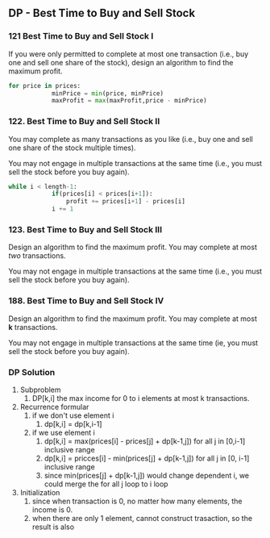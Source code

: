 ## DP - Best Time to Buy and Sell Stock

### 121 Best Time to Buy and Sell Stock I

If you were only permitted to complete at most one transaction (i.e., buy one and sell one share of the stock), design an algorithm to find the maximum profit.

```python
for price in prices:
            minPrice = min(price, minPrice)
            maxProfit = max(maxProfit,price - minPrice)
```



### 122. Best Time to Buy and Sell Stock II

You may complete as many transactions as you like (i.e., buy one and sell one share of the stock multiple times).

You may not engage in multiple transactions at the same time (i.e., you must sell the stock before you buy again).

```python
while i < length-1:
            if(prices[i] < prices[i+1]):
                profit += prices[i+1] - prices[i]
            i += 1
```



### 123. Best Time to Buy and Sell Stock III

Design an algorithm to find the maximum profit. You may complete at most *two* transactions.

You may not engage in multiple transactions at the same time (i.e., you must sell the stock before you buy again).

### 188. Best Time to Buy and Sell Stock IV

Design an algorithm to find the maximum profit. You may complete at most **k** transactions.

You may not engage in multiple transactions at the same time (ie, you must sell the stock before you buy again).

### DP Solution

1. Subproblem
   1. DP[k,i] the max income for 0 to i elements at most k transactions.
2. Recurrence formular
   1. if we don't use element i
      1. dp[k,i] = dp[k,i-1]
   2. if we use element i
      1. dp[k,i] = max(prices[i] - prices[j] + dp[k-1,j]) for all j in [0,i-1] inclusive range
      2. dp[k,i] = pricces[i] - min(prices[j] + dp[k-1,j]) for all j in [0, i-1] inclusive range
      3. since min(prices[j] + dp[k-1,j]) would change dependent i, we could merge the for all j loop to i loop
3. Initialization
   1. since when transaction is 0, no matter how many elements, the income is 0.
   2. when there are only 1 element, cannot construct trasaction, so the result is also